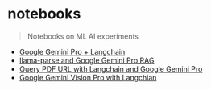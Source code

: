 # notebooks
> Notebooks on ML AI experiments

* [Google Gemini Pro + Langchain](./notebooks/Google_Gemini_Pro_Langchain.ipynb)
* [llama-parse and Google Gemini Pro RAG](./notebooks/llama_parse_gemini_pro.ipynb)
* [Query PDF URL with Langchain and Google Gemini Pro](./notebooks/query_pdf_url_langchain_gemini_pro.ipynb)
* [Google Gemini Vision Pro with Langchian](./notebooks/Google_Gemini_Vision_Pro_Langchain.ipynb)

